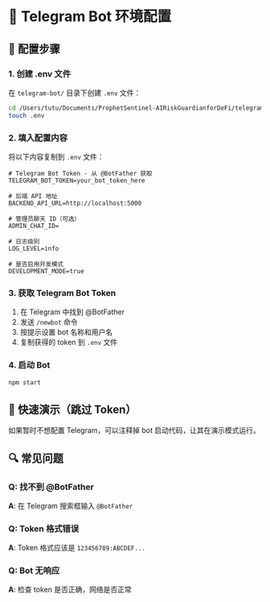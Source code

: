 # 🤖 Telegram Bot 环境配置

## 🔧 配置步骤

### 1. 创建 .env 文件

在 `telegram-bot/` 目录下创建 `.env` 文件：

```bash
cd /Users/tutu/Documents/ProphetSentinel-AIRiskGuardianforDeFi/telegram-bot
touch .env
```

### 2. 填入配置内容

将以下内容复制到 `.env` 文件：

```env
# Telegram Bot Token - 从 @BotFather 获取
TELEGRAM_BOT_TOKEN=your_bot_token_here

# 后端 API 地址
BACKEND_API_URL=http://localhost:5000

# 管理员聊天 ID（可选）
ADMIN_CHAT_ID=

# 日志级别
LOG_LEVEL=info

# 是否启用开发模式
DEVELOPMENT_MODE=true
```

### 3. 获取 Telegram Bot Token

1. 在 Telegram 中找到 @BotFather
2. 发送 `/newbot` 命令
3. 按提示设置 bot 名称和用户名
4. 复制获得的 token 到 `.env` 文件

### 4. 启动 Bot

```bash
npm start
```

## 🎯 快速演示（跳过 Token）

如果暂时不想配置 Telegram，可以注释掉 bot 启动代码，让其在演示模式运行。

## 🔍 常见问题

### Q: 找不到 @BotFather
**A**: 在 Telegram 搜索框输入 `@BotFather`

### Q: Token 格式错误
**A**: Token 格式应该是 `123456789:ABCDEF...`

### Q: Bot 无响应
**A**: 检查 token 是否正确，网络是否正常


